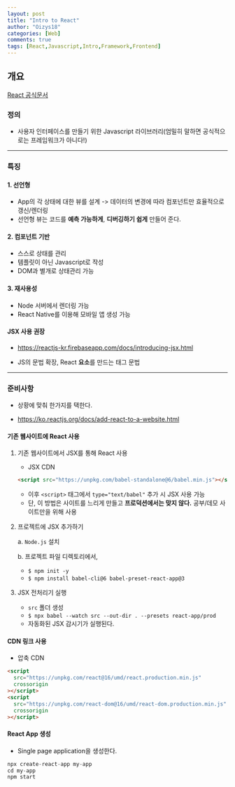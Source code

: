 ```yaml
---
layout: post
title: "Intro to React"
author: "Oizys18"
categories: [Web]
comments: true
tags: [React,Javascript,Intro,Framework,Frontend]
---
```


## 개요

[React 공식문서](https://ko.reactjs.org/)

### 정의

- 사용자 인터페이스를 만들기 위한 Javascript 라이브러리(엄밀히 말하면 공식적으로는 프레임워크가 아니다!)

<hr>

### 특징

#### 1. 선언형

- App의 각 상태에 대한 뷰를 설계 -> 데이터의 변경에 따라 컴포넌트만 효율적으로 갱신/렌더링
- 선언형 뷰는 코드를 **예측 가능하게**, **디버깅하기 쉽게** 만들어 준다.

#### 2. 컴포넌트 기반

- 스스로 상태를 관리
- 템플릿이 아닌 Javascript로 작성
- DOM과 별개로 상태관리 가능

#### 3. 재사용성

- Node 서버에서 렌더링 가능
- React Native를 이용해 모바일 앱 생성 가능

#### **JSX 사용 권장**

- https://reactjs-kr.firebaseapp.com/docs/introducing-jsx.html

- JS의 문법 확장, React **요소**를 만드는 태그 문법

<hr>

### 준비사항

- 상황에 맞춰 한가지를 택한다.

- https://ko.reactjs.org/docs/add-react-to-a-website.html

#### 기존 웹사이트에 React 사용

1. 기존 웹사이트에서 JSX를 통해 React 사용

   - JSX CDN

   ```html
   <script src="https://unpkg.com/babel-standalone@6/babel.min.js"></script>
   ```

   - 이후 `<script>` 태그에서 `type="text/babel"` 추가 시 JSX 사용 가능
   - 단, 이 방법은 사이트를 느리게 만들고 **프로덕션에서는 맞지 않다.** 공부/데모 사이트만을 위해 사용

2. 프로젝트에 JSX 추가하기

   a. `Node.js` 설치

   b. 프로젝트 파일 디렉토리에서,

   - `$ npm init -y`
   - `$ npm install babel-cli@6 babel-preset-react-app@3`

3. JSX 전처리기 실행

   - `src` 폴더 생성
   - `$ npx babel --watch src --out-dir . --presets react-app/prod`
   - 자동화된 JSX 감시기가 실행된다.

#### CDN 링크 사용

- 압축 CDN

```html
<script
  src="https://unpkg.com/react@16/umd/react.production.min.js"
  crossorigin
></script>
<script
  src="https://unpkg.com/react-dom@16/umd/react-dom.production.min.js"
  crossorigin
></script>
```

#### React App 생성

- Single page application을 생성한다.

```javascript
npx create-react-app my-app
cd my-app
npm start
```
